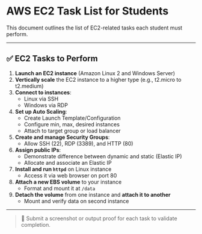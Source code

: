# AWS EC2 Task List for Students

This document outlines the list of EC2-related tasks each student must perform.

---

## ✅ EC2 Tasks to Perform

1. **Launch an EC2 instance** (Amazon Linux 2 and Windows Server)
2. **Vertically scale** the EC2 instance to a higher type (e.g., t2.micro to t2.medium)
3. **Connect to instances**:
   - Linux via SSH
   - Windows via RDP
4. **Set up Auto Scaling**:
   - Create Launch Template/Configuration
   - Configure min, max, desired instances
   - Attach to target group or load balancer
5. **Create and manage Security Groups**:
   - Allow SSH (22), RDP (3389), and HTTP (80)
6. **Assign public IPs**:
   - Demonstrate difference between dynamic and static (Elastic IP)
   - Allocate and associate an Elastic IP
7. **Install and run `httpd`** on Linux instance
   - Access it via web browser on port 80
8. **Attach a new EBS volume** to your instance
   - Format and mount it at `/data`
9. **Detach the volume** from one instance and **attach it to another**
   - Mount and verify data on second instance

---

> 📌 Submit a screenshot or output proof for each task to validate completion.
